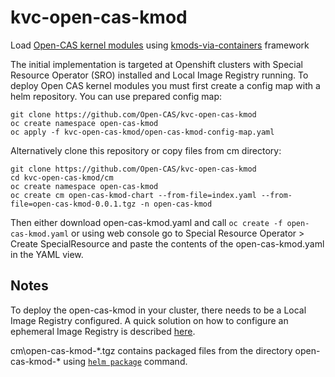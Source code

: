 # kvc-open-cas-kmod
Load [Open-CAS kernel modules](https://github.com/Open-CAS/open-cas-linux) using
[kmods-via-containers](https://github.com/kmods-via-containers/kmods-via-containers) framework

The initial implementation is targeted at Openshift clusters with Special Resource Operator (SRO)
 installed and Local Image Registry running.
To deploy Open CAS kernel modules you must first create a config map with a helm repository.
You can use prepared config map:
```
git clone https://github.com/Open-CAS/kvc-open-cas-kmod
oc create namespace open-cas-kmod
oc apply -f kvc-open-cas-kmod/open-cas-kmod-config-map.yaml
```
Alternatively clone this repository or copy files from cm directory:
```
git clone https://github.com/Open-CAS/kvc-open-cas-kmod
cd kvc-open-cas-kmod/cm
oc create namespace open-cas-kmod
oc create cm open-cas-kmod-chart --from-file=index.yaml --from-file=open-cas-kmod-0.0.1.tgz -n open-cas-kmod
```

Then either download open-cas-kmod.yaml and call `oc create -f open-cas-kmod.yaml` or using web
 console go to Special Resource Operator > Create SpecialResource and paste the contents of the
 open-cas-kmod.yaml in the YAML view.

## Notes
To deploy the open-cas-kmod in your cluster, there needs to be a Local Image Registry configured.
 A quick solution on how to configure an ephemeral Image Registry is described
 [here](https://serverfault.com/questions/1082295/how-to-enable-local-image-registry-on-openshift-single-node-cluster-installation).

cm\open-cas-kmod-\*.tgz contains packaged files from the directory open-cas-kmod-\* using
 [`helm package`](https://helm.sh/docs/helm/helm_package/) command.